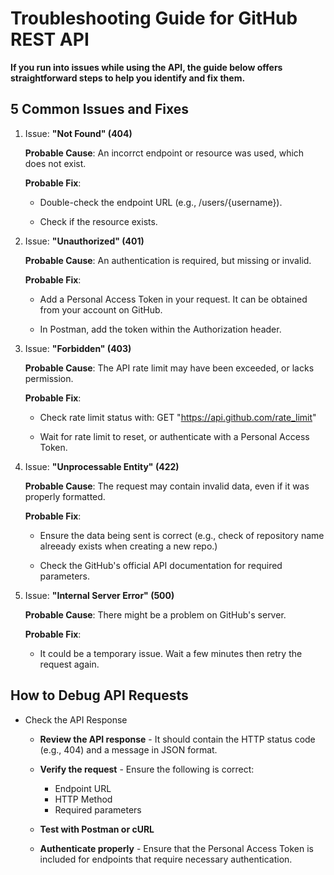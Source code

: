 # Troubleshooting Guide for GitHub REST API

**If you run into issues while using the API, the guide below offers straightforward steps to help you identify and fix them.**

## 5 Common Issues and Fixes

1. Issue: **"Not Found" (404)**

    **Probable Cause**: An incorrct endpoint or resource was used, which does not exist.

    **Probable Fix**: 

      * Double-check the endpoint URL (e.g., /users/{username}).

      * Check if the resource exists.


2. Issue: **"Unauthorized" (401)**

    **Probable Cause**: An authentication is required, but missing or invalid.

    **Probable Fix**: 

      * Add a Personal Access Token in your request. It can be obtained from your account on GitHub.

      * In Postman, add the token within the Authorization header.


3. Issue: **"Forbidden" (403)**

    **Probable Cause**: The API rate limit may have been exceeded, or lacks permission.

    **Probable Fix**:

      * Check rate limit status with: GET "https://api.github.com/rate_limit"

      * Wait for rate limit to reset, or authenticate with a Personal Access Token.


4. Issue: **"Unprocessable Entity" (422)**

    **Probable Cause**: The request may contain invalid data, even if it was properly formatted.

    **Probable Fix**: 

      * Ensure the data being sent is correct (e.g., check of repository name alreeady exists when creating a new repo.)

      * Check the GitHub's official API documentation for required parameters.


5. Issue: **"Internal Server Error" (500)**

    **Probable Cause**: There might be a problem on GitHub's server.

    **Probable Fix**: 

      * It could be a temporary issue. Wait a few minutes then retry the request again.


## How to Debug API Requests

* Check the API Response 

  * **Review the API response** - It should contain the HTTP status code (e.g., 404) and a message in JSON format.

  * **Verify the request** - Ensure the following is correct:
      * Endpoint URL
      * HTTP Method
      * Required parameters

  * **Test with Postman or cURL** 

  * **Authenticate properly** - Ensure that the Personal Access Token is included for endpoints that require necessary authentication.


